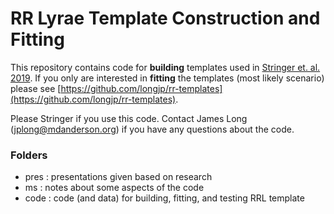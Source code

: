 # RR Lyrae Template Construction and Fitting #

This repository contains code for **building** templates used in [Stringer et. al. 2019](https://doi.org/10.3847/1538-3881/ab1f46). If you only are interested in **fitting** the templates (most likely scenario) please see [https://github.com/longjp/rr-templates](https://github.com/longjp/rr-templates).

Please Stringer if you use this code. Contact James Long (jplong@mdanderson.org) if you have any questions about the code.


### Folders ###

- pres : presentations given based on research
- ms   : notes about some aspects of the code
- code : code (and data) for building, fitting, and testing RRL template


